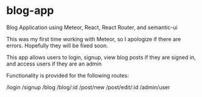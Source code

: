 # blog-app
Blog Application using Meteor, React, React Router, and semantic-ui

This was my first time working with Meteor, so I apologize if there are errors. Hopefully they will be fixed soon.

This app allows users to login, signup, view blog posts if they are signed in, and access users if they are an admin

Functionality is provided for the following routes:

/login
/signup 
/blog 
/blog/:id 
/post/new 
/post/edit/:id 
/admin/user 
